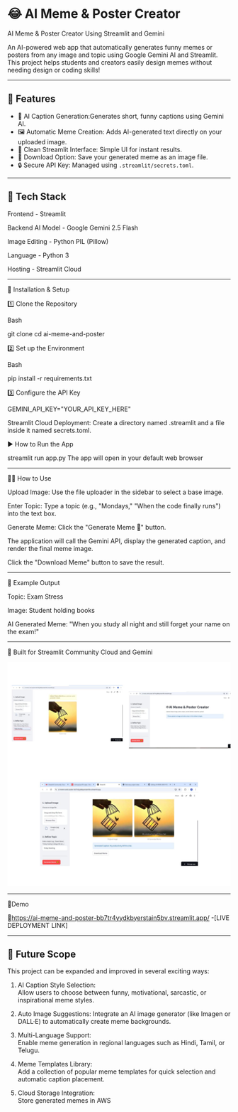 # 😂 AI Meme & Poster Creator

AI Meme & Poster Creator Using Streamlit and Gemini

An AI-powered web app that automatically generates  funny memes or posters from any image and topic using Google Gemini AI and Streamlit.  
This project helps students and creators easily design memes without needing design or coding skills!

---

## 🚀 Features
- 🧠 AI Caption Generation:Generates short, funny captions using Gemini AI.  
- 🖼️ Automatic Meme Creation: Adds AI-generated text directly on your uploaded image.  
- 🎨 Clean Streamlit Interface: Simple UI for instant results.  
- 💾 Download Option: Save your generated meme as an image file.  
- 🔒 Secure API Key: Managed using `.streamlit/secrets.toml`.

---

## 🧩 Tech Stack

Frontend - Streamlit 

Backend AI Model - Google Gemini 2.5 Flash

Image Editing - Python PIL (Pillow)

Language - Python 3

Hosting - Streamlit Cloud 

---

🚀 Installation & Setup

1️⃣  Clone the Repository
   
   Bash
   
   git clone <your-repo-url>
   cd ai-meme-and-poster

2️⃣ Set up the Environment

Bash

pip install -r requirements.txt

3️⃣ Configure the API Key

GEMINI_API_KEY="YOUR_API_KEY_HERE"

Streamlit Cloud Deployment: Create a directory named .streamlit and a file inside it named secrets.toml.

▶️ How to Run the App

streamlit run app.py
The app will open in your default web browser

---

👨‍💻 How to Use

Upload Image: Use the file uploader in the sidebar to select a base image.

Enter Topic: Type a topic (e.g., "Mondays," "When the code finally runs") into the text box.

Generate Meme: Click the "Generate Meme 🎨" button.

The application will call the Gemini API, display the generated caption, and render the final meme image.

Click the "Download Meme" button to save the result.

---

🧠 Example Output

Topic: Exam Stress

Image: Student holding books

AI Generated Meme:
"When you study all night and still forget your name on the exam!"

---

🔑 Built for Streamlit Community Cloud and Gemini

![image alt](https://github.com/VishnupriyaS19/AI-MEME-AND-POSTER/blob/2ad61f37b06acfa41195b5d0753705d07289744b/AIMEME%20AND%20POSTER.jpg)

---

🎥Demo

🔗https://ai-meme-and-poster-bb7tr4yydkbyerstain5bv.streamlit.app/ -[LIVE DEPLOYMENT LINK]


---

## 🔮 Future Scope

This project can be expanded and improved in several exciting ways:

1. AI Caption Style Selection:  
   Allow users to choose between funny, motivational, sarcastic, or inspirational meme styles.

2. Auto Image Suggestions: 
   Integrate an AI image generator (like Imagen or DALL·E) to automatically create meme backgrounds.

3. Multi-Language Support:  
   Enable meme generation in regional languages such as Hindi, Tamil, or Telugu.

4. Meme Templates Library:  
   Add a collection of popular meme templates for quick selection and automatic caption placement.

5. Cloud Storage Integration:  
   Store generated memes in AWS



